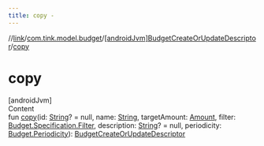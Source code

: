 ```yaml
---
title: copy -
---
```

//[link](../../index.md)/[com.tink.model.budget](../index.md)/[[androidJvm]BudgetCreateOrUpdateDescriptor](index.md)/[copy](copy.md)



# copy  
[androidJvm]  
Content  
fun [copy](copy.md)(id: [String](https://kotlinlang.org/api/latest/jvm/stdlib/kotlin/-string/index.html)? = null, name: [String](https://kotlinlang.org/api/latest/jvm/stdlib/kotlin/-string/index.html), targetAmount: [Amount](../../com.tink.model.misc/[android-jvm]-amount/index.md), filter: [Budget.Specification.Filter](../[android-jvm]-budget/-specification/-filter/index.md), description: [String](https://kotlinlang.org/api/latest/jvm/stdlib/kotlin/-string/index.html)? = null, periodicity: [Budget.Periodicity](../[android-jvm]-budget/-periodicity/index.md)): [BudgetCreateOrUpdateDescriptor](index.md)  



